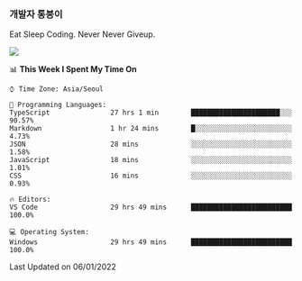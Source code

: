 ### 개발자 통붕이
Eat Sleep Coding.
Never Never Giveup.

<img src="https://github-readme-stats.vercel.app/api/top-langs/?username=tiaz0128&layout=compact" />

<br/>

<!--START_SECTION:waka-->
📊 **This Week I Spent My Time On** 

```text
⌚︎ Time Zone: Asia/Seoul

💬 Programming Languages: 
TypeScript               27 hrs 1 min        ██████████████████████░░░   90.57% 
Markdown                 1 hr 24 mins        █░░░░░░░░░░░░░░░░░░░░░░░░   4.73% 
JSON                     28 mins             ░░░░░░░░░░░░░░░░░░░░░░░░░   1.58% 
JavaScript               18 mins             ░░░░░░░░░░░░░░░░░░░░░░░░░   1.01% 
CSS                      16 mins             ░░░░░░░░░░░░░░░░░░░░░░░░░   0.93%

🔥 Editors: 
VS Code                  29 hrs 49 mins      █████████████████████████   100.0%

💻 Operating System: 
Windows                  29 hrs 49 mins      █████████████████████████   100.0%

```


 Last Updated on 06/01/2022
<!--END_SECTION:waka-->
